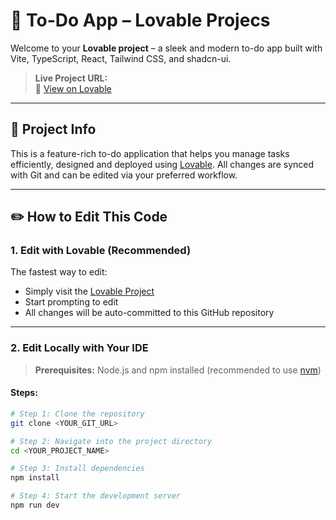 # 📝 To-Do App – Lovable Projecs

Welcome to your **Lovable project** – a sleek and modern to-do app built with Vite, TypeScript, React, Tailwind CSS, and shadcn-ui.

> **Live Project URL:**  
> 🔗 [View on Lovable](https://lovable.dev/projects/73f6345d-0b1c-4b5a-9911-19cb3cb71296)

---

## 🚀 Project Info

This is a feature-rich to-do application that helps you manage tasks efficiently, designed and deployed using [Lovable](https://lovable.dev). All changes are synced with Git and can be edited via your preferred workflow.

---

## ✏️ How to Edit This Code

### 1. Edit with Lovable (Recommended)

The fastest way to edit:
- Simply visit the [Lovable Project](https://lovable.dev/projects/73f6345d-0b1c-4b5a-9911-19cb3cb71296)
- Start prompting to edit
- All changes will be auto-committed to this GitHub repository

---

### 2. Edit Locally with Your IDE

> **Prerequisites:** Node.js and npm installed (recommended to use [nvm](https://github.com/nvm-sh/nvm))

#### Steps:

```bash
# Step 1: Clone the repository
git clone <YOUR_GIT_URL>

# Step 2: Navigate into the project directory
cd <YOUR_PROJECT_NAME>

# Step 3: Install dependencies
npm install

# Step 4: Start the development server
npm run dev
